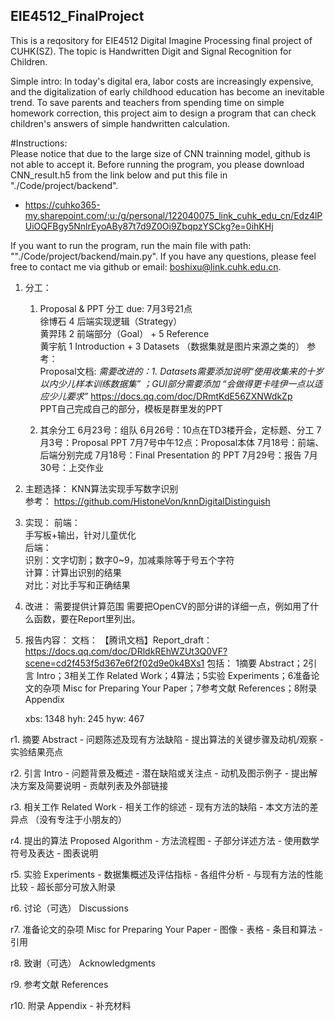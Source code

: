 ## EIE4512_FinalProject
This is a reqository for EIE4512 Digital Imagine Processing final project of CUHK(SZ). The topic is Handwritten Digit and Signal Recognition for Children.

Simple intro: In today's digital era, labor costs are increasingly expensive, and the digitalization of early childhood education has become an inevitable trend. To save parents and teachers from spending time on simple homework correction, this project aim to design a program that can check children's answers of simple handwritten calculation.

#Instructions:  
Please notice that due to the large size of CNN trainning model, github is not able to accept it. Before running the program, you please download CNN_result.h5 from the link below and put this file in "./Code/project/backend".
  * https://cuhko365-my.sharepoint.com/:u:/g/personal/122040075_link_cuhk_edu_cn/Edz4lPUiOQFBgy5NnlrEyoABy87t7d9Z0Oi9ZbqpzYSCkg?e=0ihKHj  

If you want to run the program, run the main file with path: ""./Code/project/backend/main.py". If you have any questions, please feel free to contact me via github or email: boshixu@link.cuhk.edu.cn.



1. 分工： 
   1. Proposal & PPT 分工 due: 7月3号21点  
  徐博石 4 后端实现逻辑（Strategy）  
  黄羿玮 2 前端部分（Goal） + 5 Reference  
  黄宇航 1 Introduction + 3 Datasets （数据集就是图片来源之类的） 
  参考：  
    Proposal文档:  *需要改进的：1. Datasets需要添加说明“使用收集来的十岁以内少儿样本训练数据集” ；GUI部分需要添加 “会做得更卡哇伊一点以适应少儿要求”*
    https://docs.qq.com/doc/DRmtKdE56ZXNWdkZp  
    PPT自己完成自己的部分，模板是群里发的PPT

   2. 其余分工
   6月23号：组队
   6月26号：10点在TD3楼开会，定标题、分工
   7月3号：Proposal PPT
   7月7号中午12点：Proposal本体
   7月18号：前端、后端分别完成
   7月18号：Final Presentation 的 PPT
   7月29号：报告
   7月30号：上交作业


2. 主题选择：
  KNN算法实现手写数字识别 <br>
  参考：
  https://github.com/HistoneVon/knnDigitalDistinguish

3. 实现：
  前端：  
    手写板+输出，针对儿童优化  
  后端：  
    识别：文字切割；数字0~9，加减乘除等于号五个字符  
    计算：计算出识别的结果  
    对比：对比手写和正确结果  
  
4. 改进：
   需要提供计算范围
   需要把OpenCV的部分讲的详细一点，例如用了什么函数，要在Report里列出。

5. 报告内容：
  文档： 【腾讯文档】Report_draft： 
    https://docs.qq.com/doc/DRldkREhWZUt3Q0VF?scene=cd2f453f5d367e6f2f02d9e0k4BXs1
   包括：
   1摘要 Abstract；2引言 Intro；3相关工作 Related Work；4算法；5实验 Experiments；6准备论文的杂项 Misc for Preparing Your Paper；7参考文献 References；8附录 Appendix
   
   xbs: 1348
   hyh: 245
   hyw: 467

   
  r1. 摘要 Abstract 
      - 问题陈述及现有方法缺陷
      - 提出算法的关键步骤及动机/观察
      - 实验结果亮点

  r2. 引言 Intro 
      - 问题背景及概述
      - 潜在缺陷或关注点
      - 动机及图示例子
      - 提出解决方案及简要说明
      - 贡献列表及外部链接

  r3. 相关工作 Related Work 
      - 相关工作的综述
      - 现有方法的缺陷
      - 本文方法的差异点
      （没有专注于小朋友的）

  r4. 提出的算法 Proposed Algorithm 
      - 方法流程图
      - 子部分详述方法
      - 使用数学符号及表达
      - 图表说明

  r5. 实验 Experiments 
      - 数据集概述及评估指标
      - 各组件分析
      - 与现有方法的性能比较
      - 超长部分可放入附录

  r6. 讨论（可选） Discussions

  r7. 准备论文的杂项 Misc for Preparing Your Paper 
      - 图像
      - 表格
      - 条目和算法
      - 引用

  r8. 致谢（可选） Acknowledgments

  r9. 参考文献 References 

  r10. 附录 Appendix
      - 补充材料

   
   
   

